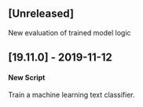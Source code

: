 ## [Unreleased]
New evaluation of trained model logic

## [19.11.0] - 2019-11-12
#### New Script
Train a machine learning text classifier.